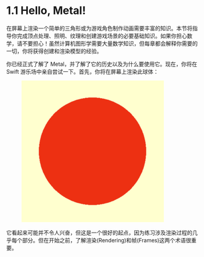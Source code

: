 # 1.1 Hello, Metal!

在屏幕上渲染一个简单的三角形或为游戏角色制作动画需要丰富的知识。本节将指导你完成顶点处理、照明、纹理和创建游戏场景的必要基础知识。如果你担心数学，请不要担心！虽然计算机图形学需要大量数学知识，但每章都会解释你需要的一切，你将获得创建和渲染模型的经验。

你已经正式了解了 Metal，并了解了它的历史以及为什么要使用它。现在，你将在 Swift 游乐场中亲自尝试一下。首先，你将在屏幕上渲染此球体：

<figure><img src="../../.gitbook/assets/image (1).png" alt="" width="375"><figcaption></figcaption></figure>

它看起来可能并不令人兴奋，但这是一个很好的起点，因为练习涉及渲染过程的几乎每个部分。但在开始之前，了解渲染(Rendering)和帧(Frames)这两个术语很重要。



